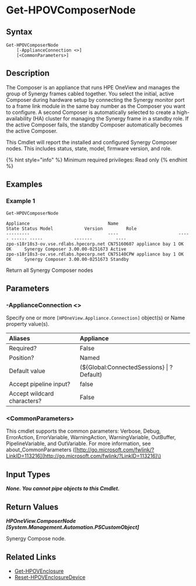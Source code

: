 ﻿---
description: Retrieve Synergy Composer node information.
---

# Get-HPOVComposerNode

## Syntax

```text
Get-HPOVComposerNode
    [-ApplianceConnection <>]
    [<CommonParameters>]
```

## Description

The Composer is an appliance that runs HPE OneView and manages the group of Synergy frames cabled together. You select the initial, active Composer during hardware setup by connecting the Synergy monitor port to a frame link module in the same bay number as the Composer you want to configure. A second Composer is automatically selected to create a high-availability (HA) cluster for managing the Synergy frame in a standby role. If the active Composer fails, the standby Composer automatically becomes the active Composer.

This Cmdlet will report the installed and configured Synergy Composer nodes. This includes status, state, model, firmware version, and role.

{% hint style="info" %}
Minimum required privileges: Read only
{% endhint %}

## Examples

###  Example 1 

```text
Get-HPOVComposerNode

Appliance                              Name                       State Status Model            Version         Role
---------                              ----                       ----- ------ -----            -------         ----
zpo-s18r18s3-ov.vse.rdlabs.hpecorp.net CN75160607 appliance bay 1 OK    OK     Synergy Composer 3.00.00-0251673 Active
zpo-s18r18s3-ov.vse.rdlabs.hpecorp.net CN75140CPW appliance bay 1 OK    OK     Synergy Composer 3.00.00-0251673 Standby
```

Return all Synergy Composer nodes

## Parameters

### -ApplianceConnection &lt;&gt;

Specify one or more `[HPOneView.Appliance.Connection]` object(s) or Name property value(s).

| Aliases | Appliance |
| :--- | :--- |
| Required? | False |
| Position? | Named |
| Default value | (${Global:ConnectedSessions} &vert; ? Default) |
| Accept pipeline input? | false |
| Accept wildcard characters? | False |

### &lt;CommonParameters&gt;

This cmdlet supports the common parameters: Verbose, Debug, ErrorAction, ErrorVariable, WarningAction, WarningVariable, OutBuffer, PipelineVariable, and OutVariable. For more information, see about\_CommonParameters \([http://go.microsoft.com/fwlink/?LinkID=113216](http://go.microsoft.com/fwlink/?LinkID=113216)\)

## Input Types

_**None.  You cannot pipe objects to this Cmdlet.**_

## Return Values

_**HPOneView.ComposerNode [System.Management.Automation.PSCustomObject]**_

Synergy Compose node.

## Related Links

* [Get-HPOVEnclosure](get-hpovenclosure.md)
* [Reset-HPOVEnclosureDevice](reset-hpovenclosuredevice.md)
